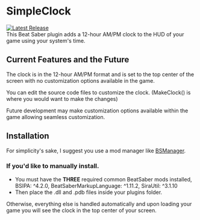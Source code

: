 # SimpleClock
[![Latest Release](https://img.shields.io/github/v/release/MadSquids/SimpleClock?style=for-the-badge)](https://github.com/MadSquids/SimpleClock/releases/latest)\
This Beat Saber plugin adds a 12-hour AM/PM clock to the HUD of your game using your system's time.

## Current Features and the Future
The clock is in the 12-hour AM/PM format and is set to the top center of the screen with no customization options available in the game.

You can edit the source code files to customize the clock. (MakeClock() is where you would want to make the changes)

Future development may make customization options available within the game allowing seamless customization.

## Installation
For simplicity's sake, I suggest you use a mod manager like [BSManager](https://github.com/Zagrios/bs-manager).
### If you'd like to manually install.
- You must have the **THREE** required common BeatSaber mods installed, BSIPA: ^4.2.0, BeatSaberMarkupLanguage: ^1.11.2, SiraUtil: ^3.1.10
- Then place the .dll and .pdb files inside your plugins folder.

Otherwise, everything else is handled automatically and upon loading your game you will see the clock in the top center of your screen.
